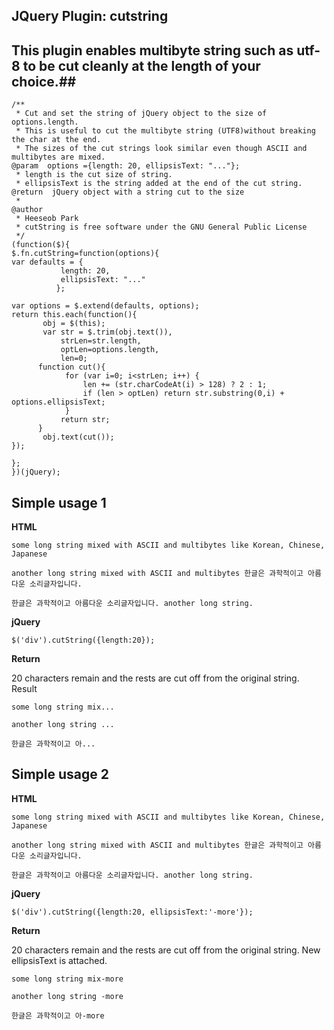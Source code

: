 ## JQuery Plugin: cutstring ##

## This plugin enables multibyte string such as utf-8 to be cut cleanly at the length of your choice.##



    /**
     * Cut and set the string of jQuery object to the size of options.length. 
     * This is useful to cut the multibyte string (UTF8)without breaking the char at the end. 
     * The sizes of the cut strings look similar even though ASCII and multibytes are mixed.
    @param  options ={length: 20, ellipsisText: "..."};
     * length is the cut size of string.  
     * ellipsisText is the string added at the end of the cut string.
    @return  jQuery object with a string cut to the size
     * 
    @author
     * Heeseob Park
     * cutString is free software under the GNU General Public License 
     */
    (function($){
    $.fn.cutString=function(options){
	var defaults = {  
			   length: 20,  
			   ellipsisText: "..."  
			  };  
	  
	var options = $.extend(defaults, options);  
	return this.each(function(){
		   obj = $(this);  
		   var str = $.trim(obj.text()),
		   	   strLen=str.length,
			   optLen=options.length,
			   len=0;
		  function cut(){
	            for (var i=0; i<strLen; i++) {
	                len += (str.charCodeAt(i) > 128) ? 2 : 1;
	                if (len > optLen) return str.substring(0,i) + options.ellipsisText;
	            }
			   return str;
		  }   
		   obj.text(cut());   
	});
	
    };
    })(jQuery);
## Simple usage 1 ##
**HTML**


    some long string mixed with ASCII and multibytes like Korean, Chinese, Japanese
    
    another long string mixed with ASCII and multibytes 한글은 과학적이고 아름다운 소리글자입니다.
    
    한글은 과학적이고 아름다운 소리글자입니다. another long string. 
 

**jQuery**


    $('div').cutString({length:20});

**Return**

20 characters remain and the rests are cut off from the original string.
Result


    some long string mix...
    
    another long string ...
    
    한글은 과학적이고 아...
 



## Simple usage 2 ##
**HTML**

    some long string mixed with ASCII and multibytes like Korean, Chinese, Japanese
    
    another long string mixed with ASCII and multibytes 한글은 과학적이고 아름다운 소리글자입니다.
    
    한글은 과학적이고 아름다운 소리글자입니다. another long string. 
 

**jQuery**


    $('div').cutString({length:20, ellipsisText:'-more'});

**Return**

20 characters remain and the rests are cut off from the original string. New ellipsisText is attached.

    some long string mix-more
    
    another long string -more
    
    한글은 과학적이고 아-more
 




